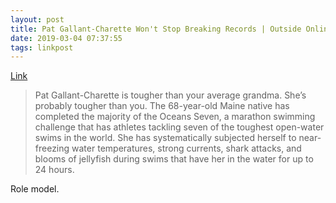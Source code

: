 ```yaml
---
layout: post
title: Pat Gallant-Charette Won't Stop Breaking Records | Outside Online
date: 2019-03-04 07:37:55
tags: linkpost
---
```

[Link](https://www.outsideonline.com/2390652/marathon-swimmer-pat-gallant-charette)

> Pat Gallant-Charette is tougher than your average grandma. She’s probably tougher than you. The 68-year-old Maine native has completed the majority of the Oceans Seven, a marathon swimming challenge that has athletes tackling seven of the toughest open-water swims in the world. She has systematically subjected herself to near-freezing water temperatures, strong currents, shark attacks, and blooms of jellyfish during swims that have her in the water for up to 24 hours.

Role model. 
